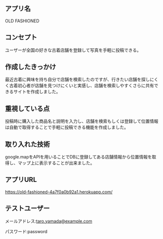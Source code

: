 ## アプリ名
OLD FASHIONED

## コンセプト
ユーザーが全国の好きな古着店舗を登録して写真を手軽に投稿できる。

## 作成したきっかけ
最近古着に興味を持ち自分で店舗を検索したのですが、行きたい店舗を探しにくく古着初心者が店舗を見つけにくいと実感し、店舗を検索しやすくさらに共有できるサイトを作成しました。

## 重視している点
投稿時に購入した商品名と説明を入力し、店舗を検索もしくは登録して位置情報は自動で取得することで手軽に投稿できる機能を作成しました。

## 取り入れた技術
google.mapをAPIを用いることでDBに登録してある店舗情報から位置情報を取得し、マップ上に表示することが出来ました。

## アプリURL
https://old-fashioned-4a7f0a0b92a1.herokuapp.com/

## テストユーザー
メールアドレス:taro.yamada@example.com

パスワード:password
